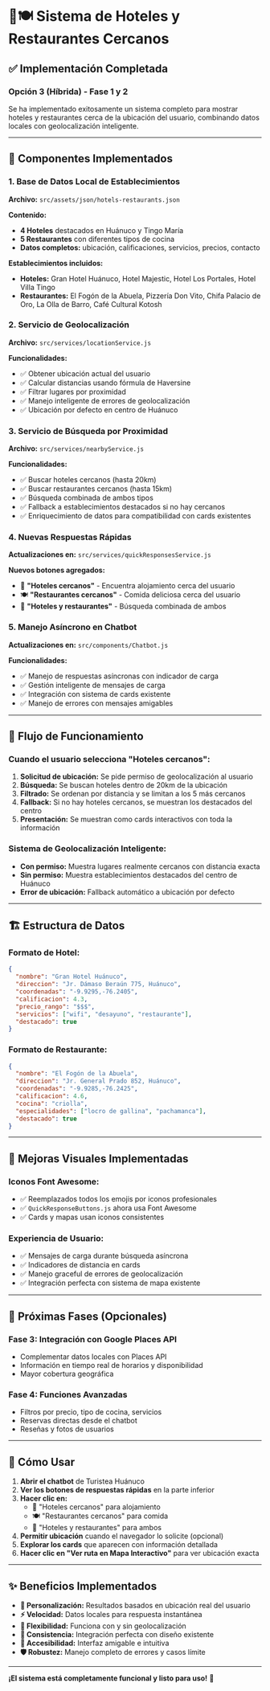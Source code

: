 # 🏨🍽️ Sistema de Hoteles y Restaurantes Cercanos

## ✅ Implementación Completada

### **Opción 3 (Híbrida)** - Fase 1 y 2

Se ha implementado exitosamente un sistema completo para mostrar hoteles y restaurantes cerca de la ubicación del usuario, combinando datos locales con geolocalización inteligente.

---

## 🔧 Componentes Implementados

### 1. **Base de Datos Local de Establecimientos**
**Archivo:** `src/assets/json/hotels-restaurants.json`

**Contenido:**
- **4 Hoteles** destacados en Huánuco y Tingo María
- **5 Restaurantes** con diferentes tipos de cocina
- **Datos completos:** ubicación, calificaciones, servicios, precios, contacto

**Establecimientos incluidos:**
- **Hoteles:** Gran Hotel Huánuco, Hotel Majestic, Hotel Los Portales, Hotel Villa Tingo
- **Restaurantes:** El Fogón de la Abuela, Pizzería Don Vito, Chifa Palacio de Oro, La Olla de Barro, Café Cultural Kotosh

### 2. **Servicio de Geolocalización**
**Archivo:** `src/services/locationService.js`

**Funcionalidades:**
- ✅ Obtener ubicación actual del usuario
- ✅ Calcular distancias usando fórmula de Haversine
- ✅ Filtrar lugares por proximidad
- ✅ Manejo inteligente de errores de geolocalización
- ✅ Ubicación por defecto en centro de Huánuco

### 3. **Servicio de Búsqueda por Proximidad**
**Archivo:** `src/services/nearbyService.js`

**Funcionalidades:**
- ✅ Buscar hoteles cercanos (hasta 20km)
- ✅ Buscar restaurantes cercanos (hasta 15km)
- ✅ Búsqueda combinada de ambos tipos
- ✅ Fallback a establecimientos destacados si no hay cercanos
- ✅ Enriquecimiento de datos para compatibilidad con cards existentes

### 4. **Nuevas Respuestas Rápidas**
**Actualizaciones en:** `src/services/quickResponsesService.js`

**Nuevos botones agregados:**
- 🏨 **"Hoteles cercanos"** - Encuentra alojamiento cerca del usuario
- 🍽️ **"Restaurantes cercanos"** - Comida deliciosa cerca del usuario  
- 🏪 **"Hoteles y restaurantes"** - Búsqueda combinada de ambos

### 5. **Manejo Asíncrono en Chatbot**
**Actualizaciones en:** `src/components/Chatbot.js`

**Funcionalidades:**
- ✅ Manejo de respuestas asíncronas con indicador de carga
- ✅ Gestión inteligente de mensajes de carga
- ✅ Integración con sistema de cards existente
- ✅ Manejo de errores con mensajes amigables

---

## 🎯 Flujo de Funcionamiento

### **Cuando el usuario selecciona "Hoteles cercanos":**

1. **Solicitud de ubicación:** Se pide permiso de geolocalización al usuario
2. **Búsqueda:** Se buscan hoteles dentro de 20km de la ubicación
3. **Filtrado:** Se ordenan por distancia y se limitan a los 5 más cercanos
4. **Fallback:** Si no hay hoteles cercanos, se muestran los destacados del centro
5. **Presentación:** Se muestran como cards interactivos con toda la información

### **Sistema de Geolocalización Inteligente:**

- **Con permiso:** Muestra lugares realmente cercanos con distancia exacta
- **Sin permiso:** Muestra establecimientos destacados del centro de Huánuco
- **Error de ubicación:** Fallback automático a ubicación por defecto

---

## 🏗️ Estructura de Datos

### **Formato de Hotel:**
```json
{
  "nombre": "Gran Hotel Huánuco",
  "direccion": "Jr. Dámaso Beraún 775, Huánuco",
  "coordenadas": "-9.9295,-76.2405",
  "calificacion": 4.3,
  "precio_rango": "$$$",
  "servicios": ["wifi", "desayuno", "restaurante"],
  "destacado": true
}
```

### **Formato de Restaurante:**
```json
{
  "nombre": "El Fogón de la Abuela",
  "direccion": "Jr. General Prado 852, Huánuco", 
  "coordenadas": "-9.9285,-76.2425",
  "calificacion": 4.6,
  "cocina": "criolla",
  "especialidades": ["locro de gallina", "pachamanca"],
  "destacado": true
}
```

---

## 🎨 Mejoras Visuales Implementadas

### **Iconos Font Awesome:**
- ✅ Reemplazados todos los emojis por iconos profesionales
- ✅ `QuickResponseButtons.js` ahora usa Font Awesome
- ✅ Cards y mapas usan iconos consistentes

### **Experiencia de Usuario:**
- ✅ Mensajes de carga durante búsqueda asíncrona
- ✅ Indicadores de distancia en cards
- ✅ Manejo graceful de errores de geolocalización
- ✅ Integración perfecta con sistema de mapa existente

---

## 🚀 Próximas Fases (Opcionales)

### **Fase 3: Integración con Google Places API**
- Complementar datos locales con Places API
- Información en tiempo real de horarios y disponibilidad
- Mayor cobertura geográfica

### **Fase 4: Funciones Avanzadas**
- Filtros por precio, tipo de cocina, servicios
- Reservas directas desde el chatbot
- Reseñas y fotos de usuarios

---

## 📱 Cómo Usar

1. **Abrir el chatbot** de Turistea Huánuco
2. **Ver los botones de respuestas rápidas** en la parte inferior
3. **Hacer clic en:**
   - 🏨 "Hoteles cercanos" para alojamiento
   - 🍽️ "Restaurantes cercanos" para comida
   - 🏪 "Hoteles y restaurantes" para ambos
4. **Permitir ubicación** cuando el navegador lo solicite (opcional)
5. **Explorar los cards** que aparecen con información detallada
6. **Hacer clic en "Ver ruta en Mapa Interactivo"** para ver ubicación exacta

---

## ✨ Beneficios Implementados

- **🎯 Personalización:** Resultados basados en ubicación real del usuario
- **⚡ Velocidad:** Datos locales para respuesta instantánea
- **🔄 Flexibilidad:** Funciona con y sin geolocalización
- **🎨 Consistencia:** Integración perfecta con diseño existente
- **📱 Accesibilidad:** Interfaz amigable e intuitiva
- **🛡️ Robustez:** Manejo completo de errores y casos límite

---

**¡El sistema está completamente funcional y listo para uso!** 🎉
